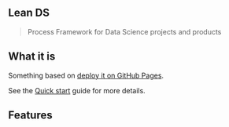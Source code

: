 ## Lean DS

> Process Framework for Data Science projects and products

## What it is

Something based on [deploy it on GitHub Pages](kanban.md).

See the [Quick start](quickstart.md) guide for more details.

## Features
